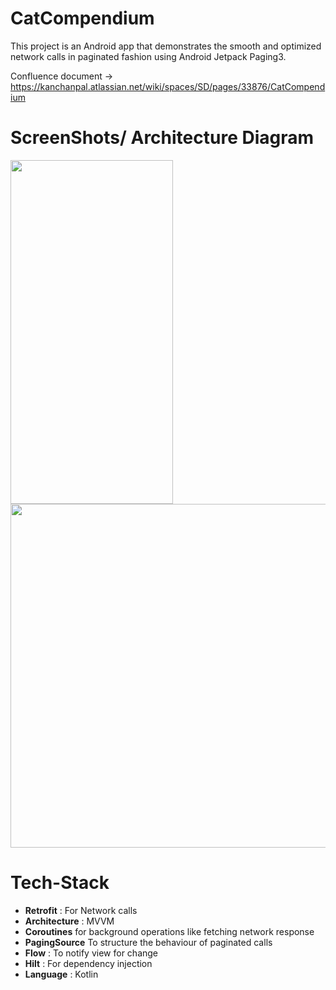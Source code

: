 # CatCompendium
This project is an Android app that demonstrates the smooth and optimized network calls in paginated fashion using Android Jetpack Paging3.

Confluence document -> https://kanchanpal.atlassian.net/wiki/spaces/SD/pages/33876/CatCompendium

# ScreenShots/ Architecture Diagram

<img src = "https://github.com/kanch231004/CatCompendium/assets/32065373/bc5b7815-6642-464f-9abb-39581b8aedfb" width = 260 height = 550/>      <img src = "https://github.com/kanch231004/CatCompendium/assets/32065373/0c76c65c-612d-4473-afe1-9ec8f44311c2" width = 700 height = 550/>

# Tech-Stack

* __Retrofit__ : For Network calls
* __Architecture__ : MVVM
* __Coroutines__ for background operations like fetching network response
* __PagingSource__ To structure the behaviour of paginated calls
* __Flow__ : To notify view for change
* __Hilt__ : For dependency injection
* __Language__ : Kotlin



